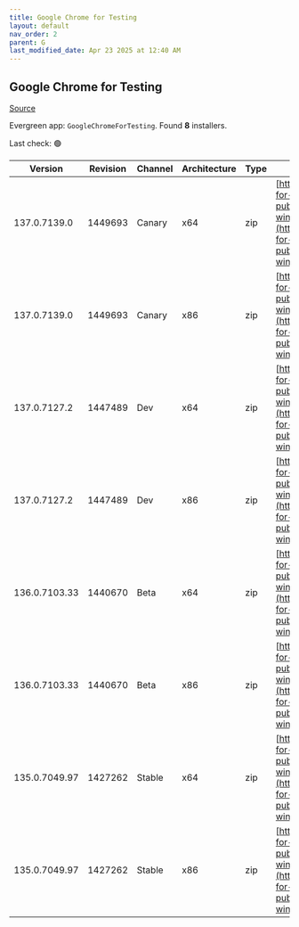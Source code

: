 ```yaml
---
title: Google Chrome for Testing
layout: default
nav_order: 2
parent: G
last_modified_date: Apr 23 2025 at 12:40 AM
---
```


## Google Chrome for Testing

[Source](https://googlechromelabs.github.io/chrome-for-testing/)

Evergreen app: `GoogleChromeForTesting`. Found **8** installers.

Last check: 🟢

| Version       | Revision | Channel | Architecture | Type | URI                                                                                                                                                                                            |
| ------------- | -------- | ------- | ------------ | ---- | ---------------------------------------------------------------------------------------------------------------------------------------------------------------------------------------------- |
| 137.0.7139.0  | 1449693  | Canary  | x64          | zip  | [https://storage.googleapis.com/chrome-for-testing-public/137.0.7139.0/win64/chrome-win64.zip](https://storage.googleapis.com/chrome-for-testing-public/137.0.7139.0/win64/chrome-win64.zip)   |
| 137.0.7139.0  | 1449693  | Canary  | x86          | zip  | [https://storage.googleapis.com/chrome-for-testing-public/137.0.7139.0/win32/chrome-win32.zip](https://storage.googleapis.com/chrome-for-testing-public/137.0.7139.0/win32/chrome-win32.zip)   |
| 137.0.7127.2  | 1447489  | Dev     | x64          | zip  | [https://storage.googleapis.com/chrome-for-testing-public/137.0.7127.2/win64/chrome-win64.zip](https://storage.googleapis.com/chrome-for-testing-public/137.0.7127.2/win64/chrome-win64.zip)   |
| 137.0.7127.2  | 1447489  | Dev     | x86          | zip  | [https://storage.googleapis.com/chrome-for-testing-public/137.0.7127.2/win32/chrome-win32.zip](https://storage.googleapis.com/chrome-for-testing-public/137.0.7127.2/win32/chrome-win32.zip)   |
| 136.0.7103.33 | 1440670  | Beta    | x64          | zip  | [https://storage.googleapis.com/chrome-for-testing-public/136.0.7103.33/win64/chrome-win64.zip](https://storage.googleapis.com/chrome-for-testing-public/136.0.7103.33/win64/chrome-win64.zip) |
| 136.0.7103.33 | 1440670  | Beta    | x86          | zip  | [https://storage.googleapis.com/chrome-for-testing-public/136.0.7103.33/win32/chrome-win32.zip](https://storage.googleapis.com/chrome-for-testing-public/136.0.7103.33/win32/chrome-win32.zip) |
| 135.0.7049.97 | 1427262  | Stable  | x64          | zip  | [https://storage.googleapis.com/chrome-for-testing-public/135.0.7049.97/win64/chrome-win64.zip](https://storage.googleapis.com/chrome-for-testing-public/135.0.7049.97/win64/chrome-win64.zip) |
| 135.0.7049.97 | 1427262  | Stable  | x86          | zip  | [https://storage.googleapis.com/chrome-for-testing-public/135.0.7049.97/win32/chrome-win32.zip](https://storage.googleapis.com/chrome-for-testing-public/135.0.7049.97/win32/chrome-win32.zip) |
